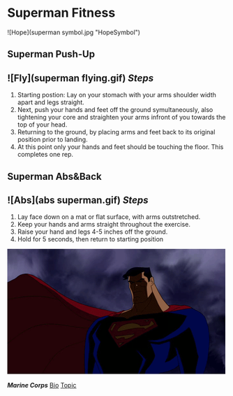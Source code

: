 # Superman Fitness
![Hope](superman symbol.jpg "HopeSymbol")
## Superman Push-Up 
![Fly](superman flying.gif)
***Steps*** 
---
1. Starting postion: Lay on your stomach with your arms shoulder width apart and legs straight.
1. Next, push your hands and feet off the ground symultaneously, also tightening your core and straighten your arms infront of you towards the top of your head.
1. Returning to the ground, by placing arms and feet back to its original position prior to landing. 
1. At this point only your hands and feet should be touching the floor. This completes one rep.

## Superman Abs&Back
![Abs](abs superman.gif)
***Steps***
---
1.	Lay face down on a mat or flat surface, with arms outstretched.
1.	Keep your hands and arms straight throughout the exercise.
1.	Raise your hand and legs 4-5 inches off the ground.
1.	Hold for 5 seconds, then return to starting position

![light](Supermanlight.gif "light")

***Marine Corps***
[Bio](bio.md)
[Topic](topic.md)
